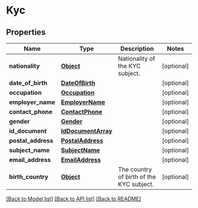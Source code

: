 # Kyc

## Properties
Name | Type | Description | Notes
------------ | ------------- | ------------- | -------------
**nationality** | [**Object**](Object.md) | Nationality of the KYC subject. | [optional] 
**date_of_birth** | [**DateOfBirth**](DateOfBirth.md) |  | [optional] 
**occupation** | [**Occupation**](Occupation.md) |  | [optional] 
**employer_name** | [**EmployerName**](EmployerName.md) |  | [optional] 
**contact_phone** | [**ContactPhone**](ContactPhone.md) |  | [optional] 
**gender** | [**Gender**](Gender.md) |  | [optional] 
**id_document** | [**IdDocumentArray**](IdDocumentArray.md) |  | [optional] 
**postal_address** | [**PostalAddress**](PostalAddress.md) |  | [optional] 
**subject_name** | [**SubjectName**](SubjectName.md) |  | [optional] 
**email_address** | [**EmailAddress**](EmailAddress.md) |  | [optional] 
**birth_country** | [**Object**](Object.md) | The country of birth of the KYC subject. | [optional] 

[[Back to Model list]](../README.md#documentation-for-models) [[Back to API list]](../README.md#documentation-for-api-endpoints) [[Back to README]](../README.md)

